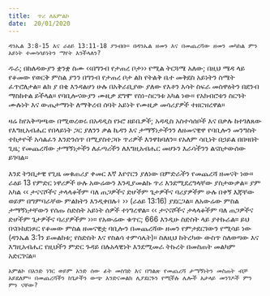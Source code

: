```yaml
---
title:  ጥሪ ለአምልኮ
date:  20/01/2020
---
```


`ዳንኤል 3:8-15 እና ራዕይ 13:11-18 ያንብቡ። በዳንኤል ዘመን እና በመጨረሻው ዘመን መካከል ምን አይነት ተመሳሳይነትን ማየት እንችላለን?`

ዱራ; በከለዳውያን ቋንቋ ስሙ ‹‹በግንብ የታጠረ ቦታ›› የሚል ትርጓሜ አለው; በዚህ ሜዳ ላይ የቆመው የወርቅ ምስል ያንን በግንብ የታጠረ ቦታ ልክ የትልቅ ቤተ መቅደስ አይነትን ስሜት ፈጥሮለታል። ልክ ያ በቂ እንዳልሆነ ሁሉ በአቅራቢያው ያለው የእቶን እሳት ስፍራ መስዋዕትን በደንብ ማስከተል ይችላል። የባቢሎናውያን ሙዚቃ ደግሞ የስነ-ስርዓቱ አካል ነው። የአክብሮቱን ስርዓት ሙሉነት እና ውጤታማነት ለማቅረብ ሰባት አይነት የሙዚቃ መሳሪያዎች ተዘርዝረዋል።

ዛሬ ከየአቅጣጫው በሚወረወሩ በአዳዲስ የኑሮ ዘይቤዎች; አዳዲስ አስተሳሰቦች እና በቃሉ ከተገለጸው የእግዚአብሔር የበላይነት ጋር ያለንን ቃል ኪዳን እና ታማኝነታችንን ለዘመናዊዋ የባቢሎን መንግስት ተከታዮች አሳልፈን እንድንሰጥ በሚያስተጋቡ ጥሪዎች እንዋከባለን። የአለም ሳቢነት በኃይል በበዛበት ጊዜ; የመጨረሻው ታማኝነታችን ለፈጣሪችን ለእግዚአብሔር መሆኑን እራሳችንን ልናስታውሰው ይገባል።

እንደ ትንቢታዊ የጊዜ መቁጠሪያ ቀመር እኛ እየኖርን ያለነው በምድራችን የመጨረሻ ዘመናት ነው። ራዕይ 13 የምድር ነዋሪዎች ሁሉ አውሬውን እንዲያመልኩ ጥሪ እንደሚደረግላቸው ያስታውቃል። ያም አካል ‹‹ ታናናሾችና ታላላቆችም ባለ   			      ጠጋዎችና ድሆችም ጌታዎችና ባሪያዎችም ሁሉ በቀኝ እጃቸው ወይም በግምባራቸው ምልክትን እንዲቀበሉ፥ ›› (ራዕይ 13:16) ያደርጋል። ለአውሬው ምስል ታማኝነታቸውን የሰጡ ስድስት አይነት ሰዎች ተነግረዋል። ‹‹ ታናናሾችና ታላላቆችም ባለ ጠጋዎችና ድሆችም ጌታዎችና ባሪያዎችም ››። የአውሬው ቁጥር; 666 እንዲሁ ስድስት ላይ ያተኩራል። ይህ በናቡከደነጾር የቆመው ምስል ዘመናዊቷ ባቢሎን በመጨረሻው ዘመን የምታደርገውን የሚሳይ ነው (ዳንኤል 3:1ን ይመልከቱ; የስድስት እና የስልሳ ተምሳሌት)። ስለዚህ ከትረካው ውስጥ ስለወጣው እና እግዚአብሔር የዚህችን ምድር ጉዳይ በሉአላዊነት እንደሚመራ ትኩረት በመስጠት መልካም አድርገናል።

`አምልኮ በአንድ ነገር ወይም አንድ ሰው ፊት መስገድ እና በግልጽ የመጨረሻ ታማኝነትን መስጠት ብቻ አይደለም። በመጨረሻችን ከጌታችን ውጭ እንድናመልክ ሊያደርጉን የሚችሉ ሌሎች አታላይ መንገዶች ምን ምን ናቸው?`